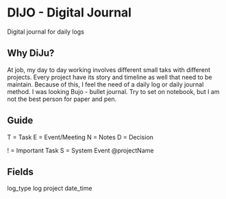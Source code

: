 # DIJO - Digital Journal
Digital journal for daily logs


## Why DiJu?
At job, my day to day working involves different small taks with different projects. Every project have its story and timeline as well that need to be maintain. Because of this, I feel the need of a daily log or daily journal method. I was looking Bujo - bullet journal. Try to set on notebook, but I am not the best person for paper and pen.


## Guide

T = Task 
E = Event/Meeting 
N = Notes 
D = Decision

! = Important Task
S = System Event
@projectName


## Fields
log_type
log
project
date_time
